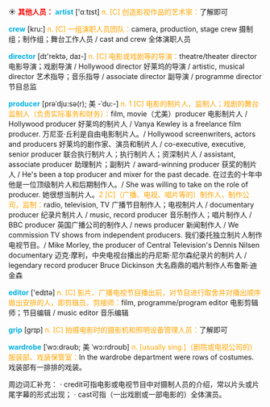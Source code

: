 ☀ <font color="red">**其他人员：**</font>
<font color="sky blue">**artist**</font> ['ɑːtɪst] 
<font color="orange">n. [C] 创造影视作品的艺术家：</font>了解即可

<font color="sky blue">**crew**</font> [kru:] 
<font color="orange">n. [C] 一组演职人员团队：</font>camera, production, stage crew 摄制组；制作组；舞台工作人员 / cast and crew 全体演职人员

<font color="sky blue">**director**</font> [dɪ'rektə, daɪ-] 
<font color="orange">n. [C] 电影或戏剧等的导演：</font>theatre/theater director 电影导演；戏剧导演 / Hollywood director 好莱坞的导演 / artistic, musical director 艺术指导；音乐指导 / associate director 副导演 / programme director 节目总监
           
<font color="sky blue">**producer**</font> [prəˈdju:sə(r); 美 -ˈdu:-]
<font color="orange">n. 1 [C] 电影的制片人、监制人；戏剧的舞台监制人（负责实际事务和财务）：</font>film, movie（尤美）producer 电影制片人 / Hollywood producer 好莱坞的制片人 / Vanya Kewley is a freelance film producer. 万尼亚·丘利是自由电影制片人。/ Hollywood screenwriters, actors and producers 好莱坞的剧作家、演员和制片人 / co-executive, executive, senior producer 联合执行制片人；执行制片人；资深制片人 / assistant, associate producer 助理制片；副制片 / award-winning producer 获奖的制片人 / He's been a top producer and mixer for the past decade. 在过去的十年中他是一位顶级制片人和后期制作人。/ She was willing to take on the role of producer. 她很想当制片人。<font color="orange">2 [C]（广播、电视、唱片等的）制作人，制作公司，监制：</font>radio, television, TV 广播节目制作人；电视制片人 / documentary producer 纪录片制片人 / music, record producer 音乐制作人；唱片制作人 / BBC producer 英国广播公司的制作人 / news producer 新闻制作人 / We commission TV shows from independent producers. 我们委托独立制片人制作电视节目。/ Mike Morley, the producer of Central Television's Dennis Nilsen documentary 迈克·摩利，中央电视台播出的丹尼斯·尼尔森纪录片的制片人 / legendary record producer Bruce Dickinson 大名鼎鼎的唱片制作人布鲁斯·迪金森

<font color="sky blue">**editor**</font> ['edɪtə] 
<font color="orange">n. [C] 影片、广播电视节目播出前，对节目进行取舍并对播出顺序做出安排的人，即剪辑员，剪接师：</font>film, programme/program editor 电影剪辑师；节目编辑 / music editor 音乐编辑
           
<font color="sky blue">**grip**</font> [grɪp] 
<font color="orange">n. [C] 拍摄电影时的摄影机和照明设备管理人员：</font>了解即可
           
<font color="sky blue">**wardrobe**</font> [ˈwɔ:drəʊb; 美 ˈwɔ:rdroʊb]
<font color="orange">n. [usually sing.]（剧院或电视公司的）服装部、戏装保管室：</font>In the wardrobe department were rows of costumes. 戏装部有一排排的戏装。

周边词汇补充：
· credit可指电影或电视节目中对摄制人员的介绍，常以片头或片尾字幕的形式出现；
· cast可指（一出戏剧或一部电影的）全体演员。 
